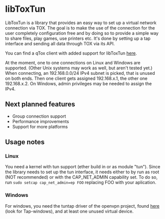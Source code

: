 # libToxTun

LibToxTun is a library that provides an easy way to set up a virtual network connection via TOX.
The goal is to make the use of the connection for the user completely configuration free and by doing so to provide a simple way to share files, play games, use printers etc.
It's done by setting up a tap interface and sending all data through TOX via its API.

You can find a qTox client with added support for libToxTun [here](https://github.com/ddorian1/qTox/tree/toxtun).

At the moment, one to one connections on Linux and Windows are supported. (Other Unix systems may work as well, but aren't tested yet.)
When connecting, an 192.168.0.0/24 IPv4 subnet is picked, that is unused on both ends. Then one client gets assigned 192.168.x.1, the other one 192.168.x.2.
On Windows, admin privileges may be needed to assign the IPv4.

## Next planned features
- Group connection support
- Performance improvements
- Support for more platforms

## Usage notes
### Linux
You need a kernel with tun support (ether build in or as module "tun").
Since the library needs to set up the tun interface, it needs either to by run as root (NOT recommended) or with the CAP_NET_ADMIN capability set. To do so, run
```sudo setcap cap_net_admin=ep FOO```
replacing FOO with your aplication.

### Windows
For windows, you need the tuntap driver of the openvpn project, found [here](https://openvpn.net/index.php/open-source/downloads.html) (look for Tap-windows), and at least one unused virtual device.
